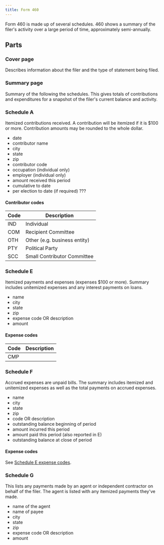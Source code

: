 ```yaml
---
title: Form 460
---
```

Form 460 is made up of several schedules. 460 shows a summary of the filer's
activity over a large period of time, approximately semi-annually.

## Parts

### Cover page

Describes information about the filer and the type of statement being filed.


### Summary page

Summary of the following the schedules. This gives totals of contributions and
expenditures for a snapshot of the filer's current balance and activity.


### Schedule A

Itemized contributions received. A contribution will be itemized if it is $100
or more. Contribution amounts may be rounded to the whole dollar.

- date
- contributor name
- city
- state
- zip
- contributor code
- occupation (individual only)
- employer (individual only)
- amount received this period
- cumulative to date
- per election to date (if required) ???


#### Contributor codes

Code | Description
--- | ---
IND | Individual
COM | Recipient Committee
OTH | Other (e.g. business entity)
PTY | Political Party
SCC | Small Contributor Committee


### Schedule E

Itemized payments and expenses (expenses $100 or more). Summary includes
unitemized expenses and any interest payments on loans.

- name
- city
- state
- zip
- expense code OR description
- amount



#### Expense codes

Code | Description
--- | ---
CMP |


### Schedule F

Accrued expenses are unpaid bills. The summary includes itemized and unitemized
expenses as well as the total payments on accrued expenses.

- name
- city
- state
- zip
- code OR description
- outstanding balance beginning of period
- amount incurred this period
- amount paid this period (also reported in E)
- outstanding balance at close of period


#### Expense codes

See [Schedule E expense codes](#expense-codes).


### Schedule G

This lists any payments made by an agent or independent contractor on behalf of
the filer. The agent is listed with any itemized payments they've made.

- name of the agent
- name of payee
- city
- state
- zip
- expense code OR description
- amount
